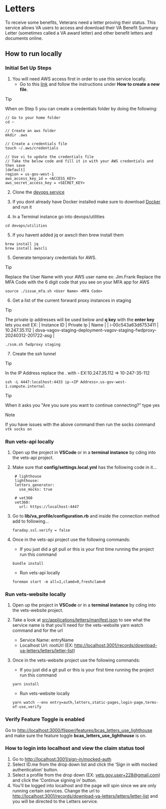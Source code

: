# Letters

To receive some benefits, Veterans need a letter proving their status. This service allows VA users to access and download their VA Benefit Summary Letter (sometimes called a VA award letter) and other benefit letters and documents online.

## How to run locally

### Initial Set Up Steps

1. You will need AWS access first in order to use this service locally.
   - Go to this [link](https://depo-platform-documentation.scrollhelp.site/developer-docs/set-up-your-aws-account#SetupyourAWSAccount-Setupprogrammaticaccess) and follow the instructions under **How to create a new file**.

> [!TIP]
> When on Step 5 you can create a credentials folder by doing the following:
>
>   ```code block
>   // Go to your home folder
>   cd ~
>
>   // Create an aws folder
>   mkdir .aws
>
>   // Create a credentials file
>   touch ~/.aws/credentials
>
>   // Use vi to update the credentials file
>   // Take the below code and fill it in with your AWS credentials and then save
>   [default]
>   region = us-gov-west-1
>   aws_access_key_id = <ACCESS_KEY>
>   aws_secret_access_key = <SECRET_KEY>
>   ```

2. Clone the [devops service](https://github.com/department-of-veterans-affairs/devops)

3. If you dont already have Docker installed make sure to download [Docker](https://www.docker.com/get-started/) and run it

4. In a Terminal instance go into devops/utilities

  ```code block
  cd devops/utilities
  ```

5. If you havent added jq or awscli then brew install them

  ```code block
  brew install jq
  brew install awscli
  ```

5. Generate temporary credentials for AWS.

> [!TIP]
> Replace the User Name with your AWS user name ex: Jim.Frank
> Replace the MFA Code with the 6 digit code that you see on your MFA app for AWS

  ```code block
  source ./issue_mfa.sh <User Name> <MFA Code>
  ```

6. Get a list of the current forward proxy instances in staging

> [!TIP]
> The private ip addresses will be used below and **q key** with the **enter key** lets you exit
> EX:
> | Instance ID | Private Ip | Name |
> | i-00c543a63d6753411 | 10.247.35.112 | dsva-vagov-staging-deployment-vagov-staging-fwdproxy-20240312-201722-asg |

  ```code block
  ./ssm.sh fwdproxy staging
  ```

7. Create the ssh tunnel

> [!TIP]
> In the IP Address replace the . with -
> EX:10.247.35.112 => 10-247-35-112

  ```code block
  ssh -L 4447:localhost:4433 ip-<IP Address>.us-gov-west-1.compute.internal
  ```

> [!TIP]
> When it asks you "Are you sure you want to continue connecting?" type yes

> [!NOTE]
> If you have issues with the above command then run the socks command
> ```vtk socks on```

### Run vets-api locally

1. Open up the project in **VSCode** or in a **terminal instance** by cding into the vets-api project.
2. Make sure that **config/settings.local.yml** has the following code in it...

   ```code block
    # lighthouse
    lighthouse: 
    letters_generator:
      use_mocks: true

    # vet360
    vet360:
      url: https://localhost:4447
   ```

3. Go to **lib/va_profile/configuration.rb** and inside the connection method add to following...

   ```code block
   faraday.ssl.verify = false
   ```

4. Once in the vets-api project use the following commands:

   - If you just did a git pull or this is your first time running the project run this command

    ```code block
    bundle install
    ```

   - Run vets-api locally
  
    ```code block
    foreman start -m all=1,clamd=0,freshclam=0
    ```

### Run vets-website locally

1. Open up the project in **VSCode** or in a **terminal instance** by cding into the vets-website project.
2. Take a look at [src/applications/letters/manifest.json](https://github.com/department-of-veterans-affairs/vets-website/blob/main/src/applications/letters/manifest.json) to see what the service name is that you’ll need for the vets-website yarn watch command and for the url

   - Service Name: entryName
   - Localhost Url: rootUrl (EX: <http://localhost:3001/records/download-va-letters/letters/letter-list>)

3. Once in the vets-website project use the following commands:

   - If you just did a git pull or this is your first time running the project run this command

    ```code block
    yarn install
    ```

   - Run vets-website locally
  
    ```code block
    yarn watch --env entry=auth,letters,static-pages,login-page,terms-of-use,verify
    ```

### Verify Feature Toggle is enabled

Go to <http://localhost:3000/flipper/features/bcas_letters_use_lighthouse> and make sure the feature toggle **bcas_letters_use_lighthouse** is on.

### How to login into localhost and view the claim status tool

1. Go to <http://localhost:3001/sign-in/mocked-auth>
2. Select ID.me from the drop down list and click the ‘Sign in with mocked authentication’ button.
3. Select a profile from the drop down (EX: <vets.gov.user+228@gmail.com>) and click the ‘Continue signing in’ button.
4. You’ll be logged into localhost and the page will spin since we are only running certain services. Change the url to <http://localhost:3001/records/download-va-letters/letters/letter-list>  and you will be directed to the Letters service.
